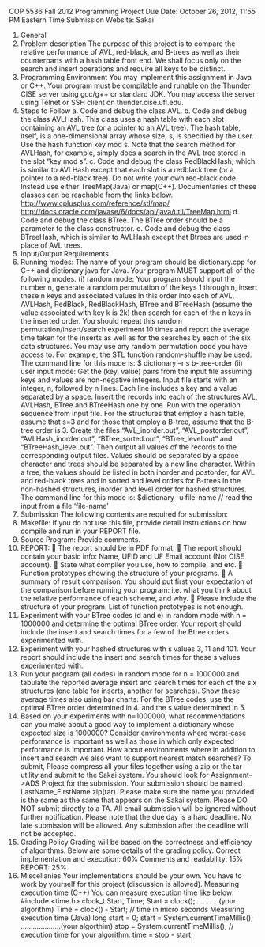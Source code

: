 COP 5536 Fall 2012
Programming Project
Due Date: October 26, 2012, 11:55 PM Eastern Time
Submission Website: Sakai
1. General
1. Problem description
The purpose of this project is to compare the relative performance of AVL, red-black, and B-trees as well
as their counterparts with a hash table front end. We shall focus only on the search and insert
operations and require all keys to be distinct.
2. Programming Environment
You may implement this assignment in Java or C++. Your program must be compilable and runable on
the Thunder CISE server using gcc/g++ or standard JDK. You may access the server using Telnet or SSH
client on thunder.cise.ufl.edu.
3. Steps to Follow
a. Code and debug the class AVL.
b. Code and debug the class AVLHash. This class uses a hash table with each slot containing an AVL tree
(or a pointer to an AVL tree). The hash table, itself, is a one-dimensional array whose size, s, is specified
by the user. Use the hash function key mod s. Note that the search method for AVLHash, for example,
simply does a search in the AVL tree stored in the slot “key mod s”.
c. Code and debug the class RedBlackHash, which is similar to AVLHash except that each slot is a redblack
tree (or a pointer to a red-black tree). Do not write your own red-black code. Instead use either
TreeMap(Java) or map(C++). Documentaries of these classes can be reachable from the links below.
http://www.cplusplus.com/reference/stl/map/
http://docs.oracle.com/javase/6/docs/api/java/util/TreeMap.html
d. Code and debug the class BTree. The BTree order should be a parameter to the class constructor.
e. Code and debug the class BTreeHash, which is similar to AVLHash except that Btrees are used in place
of AVL trees.
2. Input/Output Requirements
1. Running modes:
The name of your program should be dictionary.cpp for C++ and dictionary.java for Java. Your program
MUST support all of the following modes.
(i) random mode:
Your program should input the number n, generate a random permutation of the keys 1 through n,
insert these n keys and associated values in this order into each of AVL, AVLHash, RedBlack,
RedBlackHash, BTree and BTreeHash (assume the value associated with key k is 2k) then search for each
of the n keys in the inserted order. You should repeat this random permutation/insert/search
experiment 10 times and report the average time taken for the inserts as well as for the searches by
each of the six data structures. You may use any random permutation code you have access to. For
example, the STL function random-shuffle may be used. The command line for this mode is:
$ dictionary –r s b-tree-order
(ii) user input mode:
Get the (key, value) pairs from the input file assuming keys and values are non-negative integers. Input
file starts with an integer, n, followed by n lines. Each line includes a key and a value separated by a
space. Insert the records into each of the structures AVL, AVLHash, BTree and BTreeHash one by one.
Run with the operation sequence from input file. For the structures that employ a hash table, assume
that s=3 and for those that employ a B-tree, assume that the B-tree order is 3. Create the files
“AVL_inorder.out”, “AVL_postorder.out”, “AVLHash_inorder.out”, “BTree_sorted.out”, “BTree_level.out”
and “BTreeHash_level.out”. Then output all values of the records to the corresponding output files.
Values should be separated by a space character and trees should be separated by a new line character.
Within a tree, the values should be listed in both inorder and postorder, for AVL and red-black trees and
in sorted and level orders for B-trees in the non-hashed structures, inorder and level order for hashed
structures.
The command line for this mode is:
$dictionary -u file-name // read the input from a file ‘file-name’
3. Submission
The following contents are required for submission:
1. Makefile: If you do not use this file, provide detail instructions on how compile and run in your
REPORT file.
2. Source Program: Provide comments.
3. REPORT:
 The report should be in PDF format.
 The report should contain your basic info: Name, UFID and UF Email account (Not CISE
account).
 State what compiler you use, how to compile, and etc.
 Function prototypes showing the structure of your programs.
 A summary of result comparison: You should put first your expectation of the comparison
before running your program: i.e. what you think about the relative performance of each
scheme, and why.
 Please include the structure of your program. List of function prototypes is not enough.
4. Experiment with your BTree codes (d and e) in random mode with n = 1000000 and determine
the optimal BTree order. Your report should include the insert and search times for a few of the
Btree orders experimented with.
5. Experiment with your hashed structures with s values 3, 11 and 101. Your report should include
the insert and search times for these s values experimented with.
6. Run your program (all codes) in random mode for n = 1000000 and tabulate the reported average
insert and search times for each of the six structures (one table for inserts, another for searches).
Show these average times also using bar charts. For the BTree codes, use the optimal BTree order
determined in 4. and the s value determined in 5.
7. Based on your experiments with n=1000000, what recommendations can you make about a good
way to implement a dictionary whose expected size is 1000000? Consider environments where
worst-case performance is important as well as those in which only expected performance is
important. How about environments where in addition to insert and search we also want to support
nearest match searches?
To submit, Please compress all your files together using a zip or the tar utility and submit to the
Sakai system. You should look for Assignment->ADS Project for the submission. Your submission
should be named LastName_FirstName.zip(tar). Please make sure the name you provided is the
same as the same that appears on the Sakai system.
Please DO NOT submit directly to a TA. All email submission will be ignored without further
notification.
Please note that the due day is a hard deadline. No late submission will be allowed. Any
submission after the deadline will not be accepted.
4. Grading Policy
Grading will be based on the correctness and efficiency of algorithms. Below are some details of the
grading policy.
Correct implementation and execution: 60%
Comments and readability: 15%
REPORT: 25%
5. Miscellanies
Your implementations should be your own. You have to work by yourself for this project
(discussion is allowed).
Measuring execution time (C++)
You can measure execution time like below:
#include <time.h>
clock_t Start, Time;
Start = clock();
.......... (your algorithm)
Time = clock() - Start; // time in micro seconds
Measuring execution time (Java)
long start = 0;
start = System.currentTimeMillis();
....................(your algorthim)
stop = System.currentTimeMillis();
// execution time for your algorithm.
time = stop - start;
